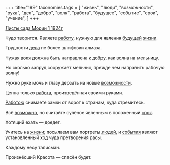 +++
title="199"
taxonomies.tags = [
 "жизнь",
 "люди",
 "возможности",
 "рука",
 "дел",
 "добро",
 "воля",
 "работа",
 "будущее",
 "событие",
 "срок",
 "учение",
]
+++

[Листы сада Мории 1 1924г](/agni/1924)

Чудо творится. Являете [работу](/tags/[работа](/tags/работа)), нужную для явления [будущей](/tags/будущее) [жизни](/tags/жизнь).   

Трудности [дела](/tags/дел) не более шлифовки алмаза.   

Чужая [воля](/tags/воля) должна быть направлена к [добру](/tags/добро), как волна на мельницу.   

Но сколько запруд сооружает мельник, прежде чем направить рабочую волну!   

Нужно руке мочь и глазу дерзать на новые [возможности](/tags/возможности).   

Ценна только [работа](/tags/работа), произведённая своими руками.   

[Работою](/tags/работа) снимаете замки от ворот к странам, куда стремитесь.   

Всё [возможно](/tags/возможности), но считайте сулёное явленным в положенный [срок](/tags/срок).   

Хотящий ехать — доедет.   

Учитесь на [жизни](/tags/жизнь); посылаем вам портреты [людей](/tags/люди), и [события](/tags/событие) являют установленный ход чуда претворения расы.   

Каждому несу талисман.   

Произнёсший Красота — спасён будет.   

